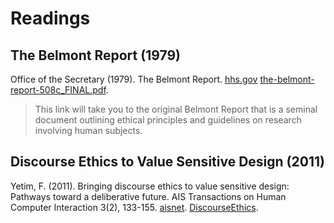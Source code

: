 # Readings

## The Belmont Report (1979)

Office of the Secretary (1979). The Belmont Report. [hhs.gov](https://www.hhs.gov/ohrp/sites/default/files/the-belmont-report-508c_FINAL.pdf) [the-belmont-report-508c_FINAL.pdf](the-belmont-report-508c_FINAL).

> This link will take you to the original Belmont Report that is a seminal document outlining ethical principles and guidelines on research involving human subjects.

## Discourse Ethics to Value Sensitive Design (2011)

Yetim, F. (2011). Bringing discourse ethics to value sensitive design: Pathways toward a deliberative future. AIS Transactions on Human Computer Interaction 3(2), 133-155. [aisnet](https://aisel.aisnet.org/cgi/viewcontent.cgi?article=1030&context=thci).  [DiscourseEthics](DiscourseEthics.pdf).
